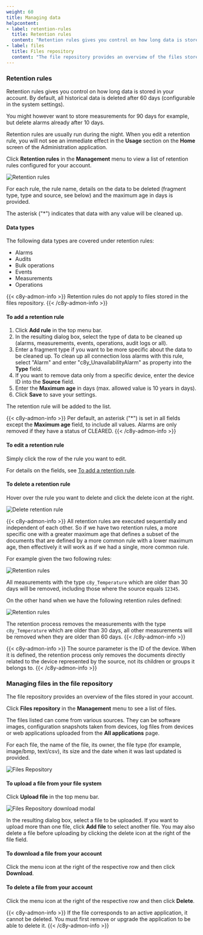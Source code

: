 ```yaml
---
weight: 60
title: Managing data
helpcontent:
- label: retention-rules
  title: Retention rules
  content: "Retention rules gives you control on how long data is stored in your account. By default, all historical data is deleted after 60 days (configurable in the system settings). You can however store measurements for 90 days for example, but delete alarms already after 10 days."
- label: files
  title: Files repository
  content: "The file repository provides an overview of the files stored in your account. The files can come from various sources. They can be software images, configuration snapshots taken from devices, log files from devices or web applications uploaded from the **Own applications** page."
---
```


<a name="retention-rules"></a>
### Retention rules

Retention rules gives you control on how long data is stored in your account. By default, all historical data is deleted after 60 days (configurable in the system settings).

You might however want to store measurements for 90 days for example, but delete alarms already after 10 days.

Retention rules are usually run during the night. When you edit a retention rule, you will not see an immediate effect in the **Usage** section on the **Home** screen of the Administration application.

Click **Retention rules** in the **Management** menu to view a list of retention rules configured for your account.

<img src="/images/users-guide/Administration/admin-retention-rules.png" alt="Retention rules">

For each rule, the rule name, details on the data to be deleted (fragment type, type and source, see below) and the maximum age in days is provided.

The asterisk ("*") indicates that data with any value will be cleaned up.

#### Data types

The following data types are covered under retention rules:
+ Alarms
+ Audits
+ Bulk operations
+ Events
+ Measurements
+ Operations

{{< c8y-admon-info >}}
Retention rules do not apply to files stored in the files repository.
{{< /c8y-admon-info >}}

<a name="add-retention-rule"></a>
#### To add a retention rule

1. Click **Add rule** in the top menu bar.
2. In the resulting dialog box, select the type of data to be cleaned up (alarms, measurements, events, operations, audit logs or all).
3. Enter a fragment type if you want to be more specific about the data to be cleaned up. To clean up all connection loss alarms with this rule, select "Alarm" and enter "c8y_UnavailabilityAlarm" as property into the **Type** field.
4. If you want to remove data only from a specific device, enter the device ID into the **Source** field.
5. Enter the **Maximum age** in days (max. allowed value is 10 years in days).
6. Click **Save** to save your settings.

The retention rule will be added to the list.

{{< c8y-admon-info >}}
Per default, an asterisk ("*") is set in all fields except the **Maximum age** field, to include all values.
Alarms are only removed if they have a status of CLEARED.
{{< /c8y-admon-info >}}



#### To edit a retention rule

Simply click the row of the rule you want to edit.

For details on the fields, see [To add a retention rule](#add-retention-rule).


#### To delete a retention rule

Hover over the rule you want to delete and click the delete icon at the right.

<img src="/images/users-guide/Administration/admin-retention-rules-delete.png" alt="Delete retention rule">

{{< c8y-admon-info >}}
All retention rules are executed sequentially and independent of each other. So if we have two retention rules, a more specific one with a greater maximum age that defines a subset of the documents that are defined by a more common rule with a lower maximum age, then effectively it will work as if we had a single, more common rule.

For example given the two following rules:

<img src="/images/users-guide/Administration/admin-retention-rules-commspec1.png" alt="Retention rules"/>

All measurements with the type `c8y_Temperature` which are older than 30 days will be removed, including those where the source equals `12345`.

On the other hand when we have the following retention rules defined:

<img src="/images/users-guide/Administration/admin-retention-rules-commspec2.png" alt="Retention rules"/>

The retention process removes the measurements with the type `c8y_Temperature` which are older than 30 days, all other measurements will be removed when they are older than 60 days.
{{< /c8y-admon-info >}}

{{< c8y-admon-info >}}
The source parameter is the ID of the device. When it is defined, the retention process only removes the documents directly related to the device represented by the source, not its children or groups it belongs to.
{{< /c8y-admon-info >}}

<a name="files"></a>
### Managing files in the file repository

The file repository provides an overview of the files stored in your account.

Click **Files repository** in the **Management** menu to see a list of files.

The files listed can come from various sources. They can be software images, configuration snapshots taken from devices, log files from devices or web applications uploaded from the **All applications** page.

For each file, the name of the file, its owner, the file type (for example, image/bmp, text/csv), its size and the date when it was last updated is provided.

<img src="/images/users-guide/Administration/admin-files-repository.png" alt="Files Repository" style="max-width: 100%">

#### To upload a file from your file system

Click **Upload file** in the top menu bar.

<img src="/images/users-guide/Administration/admin-files-repository-upload.png" alt="Files Repository download modal" style="max-width: 100%">

In the resulting dialog box, select a file to be uploaded. If you want to upload more than one file, click **Add file** to select another file. You may also delete a file before uploading by clicking the delete icon at the right of the file field.


#### To download a file from your account

Click the menu icon at the right of the respective row and then click **Download**.


#### To delete a file from your account

Click the menu icon at the right of the respective row and then click **Delete**.

{{< c8y-admon-info >}}
If the file corresponds to an active application, it cannot be deleted. You must first remove or upgrade the application to be able to delete it.
{{< /c8y-admon-info >}}
